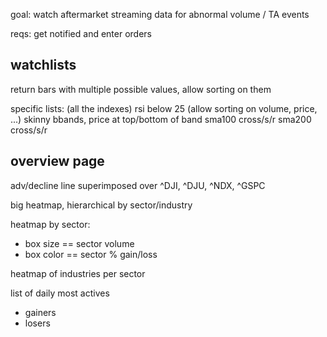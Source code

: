 goal: watch aftermarket streaming data for abnormal volume / TA events

reqs: get notified and enter orders


watchlists
----------

return bars with multiple possible values, allow sorting on them

specific lists:
(all the indexes)
rsi below 25 (allow sorting on volume, price, ...)
skinny bbands, price at top/bottom of band
sma100 cross/s/r
sma200 cross/s/r


overview page
-------------
adv/decline line superimposed over ^DJI, ^DJU, ^NDX, ^GSPC

big heatmap, hierarchical by sector/industry

heatmap by sector:
- box size == sector volume
- box color == sector % gain/loss

heatmap of industries per sector

list of daily most actives
- gainers
- losers

